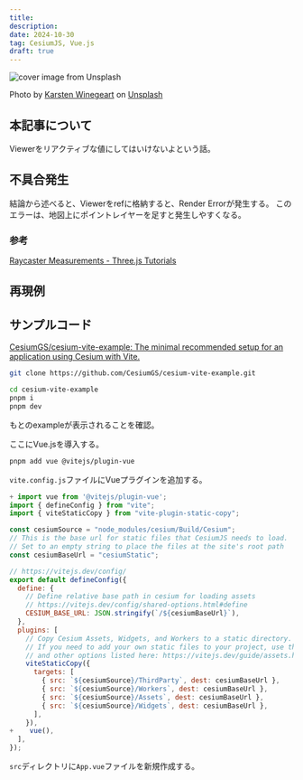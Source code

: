 ```yaml
---
title: 
description: 
date: 2024-10-30
tag: CesiumJS, Vue.js
draft: true
---
```


![cover image from Unsplash](/assets/blog/20240929-threejs-point-cloud-measurements/cover.webp)

Photo by [Karsten Winegeart](https://unsplash.com/photos/a-view-of-a-mountain-range-covered-in-clouds-YYtYappKDWo) on [Unsplash](https://unsplash.com/)

## 本記事について

Viewerをリアクティブな値にしてはいけないよという話。

## 不具合発生

結論から述べると、Viewerをrefに格納すると、Render Errorが発生する。
このエラーは、地図上にポイントレイヤーを足すと発生しやすくなる。

### 参考

[Raycaster Measurements - Three.js Tutorials](https://sbcode.net/threejs/measurements/)

## 再現例

## サンプルコード

[CesiumGS/cesium-vite-example: The minimal recommended setup for an application using Cesium with Vite.](https://github.com/CesiumGS/cesium-vite-example)

```bash
git clone https://github.com/CesiumGS/cesium-vite-example.git

cd cesium-vite-example
pnpm i
pnpm dev
```

もとのexampleが表示されることを確認。

ここにVue.jsを導入する。

```bash
pnpm add vue @vitejs/plugin-vue
```

`vite.config.js`ファイルにVueプラグインを追加する。

```js
+ import vue from '@vitejs/plugin-vue';
import { defineConfig } from "vite";
import { viteStaticCopy } from "vite-plugin-static-copy";

const cesiumSource = "node_modules/cesium/Build/Cesium";
// This is the base url for static files that CesiumJS needs to load.
// Set to an empty string to place the files at the site's root path
const cesiumBaseUrl = "cesiumStatic";

// https://vitejs.dev/config/
export default defineConfig({
  define: {
    // Define relative base path in cesium for loading assets
    // https://vitejs.dev/config/shared-options.html#define
    CESIUM_BASE_URL: JSON.stringify(`/${cesiumBaseUrl}`),
  },
  plugins: [
    // Copy Cesium Assets, Widgets, and Workers to a static directory.
    // If you need to add your own static files to your project, use the `public` directory
    // and other options listed here: https://vitejs.dev/guide/assets.html#the-public-directory
    viteStaticCopy({
      targets: [
        { src: `${cesiumSource}/ThirdParty`, dest: cesiumBaseUrl },
        { src: `${cesiumSource}/Workers`, dest: cesiumBaseUrl },
        { src: `${cesiumSource}/Assets`, dest: cesiumBaseUrl },
        { src: `${cesiumSource}/Widgets`, dest: cesiumBaseUrl },
      ],
    }),
+    vue(),
  ],
});
```

`src`ディレクトリに`App.vue`ファイルを新規作成する。

